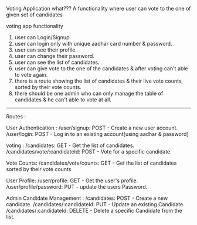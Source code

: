 
Voting Application
what???
A functionality where user can vote to the one of given set of candidates


voting app functionality

1. user can Login/Signup.
2. user can login only with unique aadhar card number & password.
3. user can see their profile.
4. user can change their password.
5. user can see the list of candidates.
6. user can give vote to the one of the candidates & after voting can't able to vote again.
7. there is a route showing the list of candidates & their live vote counts, sorted by their vote counts.
8. there should be one admin who can only manage the table of candidates & he can't able to vote at all.


----------------------------------------------------

Routes : 

User Authentication :
    /user/signup: POST - Create a new user account.
    /user/login: POST - Log in to an existing account[using aadhar & password]

voting : 
   /candidates: GET - Get the list of candidates.
   /candidates/vote/:candidateId: POST - Vote for a specific candidate.

Vote Counts:
    /candidates/vote/counts: GET - Get the list of candidates sorted by their vote counts

User Profile: 
    /user/profile: GET - Get the user's profile.
    /user/profile/password:  PUT - update the users Password.

Admin Candidate Management :
    /candidates: POST - Create a new candidate.
    /candidates/:candidateId: PUT - Update an existing Candidate.
    /candidates/:candidateId: DELETE - Delete a specific Candidate from the list.



